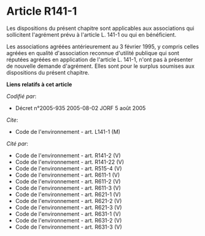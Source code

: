 # Article R141-1

Les dispositions du présent chapitre sont applicables aux associations qui sollicitent l'agrément prévu à l'article L. 141-1
ou qui en bénéficient.

Les associations agréées antérieurement au 3 février 1995, y compris celles agréées en qualité d'association reconnue
d'utilité publique qui sont réputées agréées en application de l'article L. 141-1, n'ont pas à présenter de nouvelle demande
d'agrément. Elles sont pour le surplus soumises aux dispositions du présent chapitre.

**Liens relatifs à cet article**

_Codifié par_:

  - Décret n°2005-935 2005-08-02 JORF 5 août 2005

_Cite_:

  - Code de l'environnement - art. L141-1 (M)

_Cité par_:

  - Code de l'environnement - art. R141-2 (V)
  - Code de l'environnement - art. R141-22 (V)
  - Code de l'environnement - art. R515-4 (V)
  - Code de l'environnement - art. R611-1 (V)
  - Code de l'environnement - art. R611-2 (V)
  - Code de l'environnement - art. R611-3 (V)
  - Code de l'environnement - art. R621-1 (V)
  - Code de l'environnement - art. R621-2 (V)
  - Code de l'environnement - art. R621-3 (V)
  - Code de l'environnement - art. R631-1 (V)
  - Code de l'environnement - art. R631-2 (V)
  - Code de l'environnement - art. R631-3 (V)
